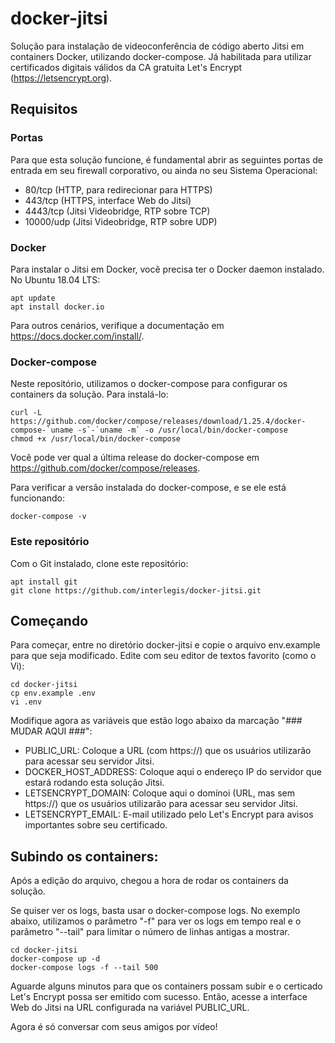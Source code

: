 # docker-jitsi

Solução para instalação de videoconferência de código aberto Jitsi em containers Docker, utilizando docker-compose. Já habilitada para utilizar certificados digitais válidos da CA gratuita Let's Encrypt (https://letsencrypt.org). 

## Requisitos

### Portas

Para que esta solução funcione, é fundamental abrir as seguintes portas de entrada em seu firewall corporativo, ou ainda no seu Sistema Operacional:

- 80/tcp (HTTP, para redirecionar para HTTPS)
- 443/tcp (HTTPS, interface Web do Jitsi)
- 4443/tcp (Jitsi Videobridge, RTP sobre TCP)
- 10000/udp (Jitsi Videobridge, RTP sobre UDP) 


### Docker

Para instalar o Jitsi em Docker, você precisa ter o Docker daemon instalado. No Ubuntu 18.04 LTS:

```
apt update
apt install docker.io
```

Para outros cenários, verifique a documentação em https://docs.docker.com/install/.

### Docker-compose

Neste repositório, utilizamos o docker-compose para configurar os containers da solução. Para instalá-lo:

```
curl -L https://github.com/docker/compose/releases/download/1.25.4/docker-compose-`uname -s`-`uname -m` -o /usr/local/bin/docker-compose
chmod +x /usr/local/bin/docker-compose
```

Você pode ver qual a última release do docker-compose em https://github.com/docker/compose/releases.

Para verificar a versão instalada do docker-compose, e se ele está funcionando:

```
docker-compose -v 
```

### Este repositório

Com o Git instalado, clone este repositório:

```
apt install git
git clone https://github.com/interlegis/docker-jitsi.git
```

## Começando

Para começar, entre no diretório docker-jitsi e copie o arquivo env.example para que seja modificado. Edite com seu editor de textos favorito (como o Vi):

```
cd docker-jitsi
cp env.example .env
vi .env
```

Modifique agora as variáveis que estão logo abaixo da marcação "### MUDAR AQUI ###":

- PUBLIC_URL: Coloque a URL (com https://) que os usuários utilizarão para acessar seu servidor Jitsi.
- DOCKER_HOST_ADDRESS: Coloque aqui o endereço IP do servidor que estará rodando esta solução Jitsi.
- LETSENCRYPT_DOMAIN: Coloque aqui o domínoi (URL, mas sem https://)  que os usuários utilizarão para acessar seu servidor Jitsi.
- LETSENCRYPT_EMAIL: E-mail utilizado pelo Let's Encrypt para avisos importantes sobre seu certificado.

## Subindo os containers:

Após a edição do arquivo, chegou a hora de rodar os containers da solução. 

Se quiser ver os logs, basta usar o docker-compose logs. No exemplo abaixo, utilizamos o parâmetro "-f" para ver os logs em tempo real e o parâmetro "--tail" para limitar o número de linhas antigas a mostrar.

```
cd docker-jitsi
docker-compose up -d
docker-compose logs -f --tail 500
```

Aguarde alguns minutos para que os containers possam subir e o certicado Let's Encrypt possa ser emitido com sucesso. Então, acesse a interface Web do Jitsi na URL configurada na variável PUBLIC_URL.

Agora é só conversar com seus amigos por vídeo! 

